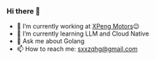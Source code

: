 ### Hi there 👋

<!--
**qihonggang/qihonggang** is a ✨ _special_ ✨ repository because its `README.md` (this file) appears on your GitHub profile.
Here are some ideas to get you started: 

- 🔭 I’m currently working on ...
- 🌱 I’m currently learning ...
- 👯 I’m looking to collaborate on ...
- 🤔 I’m looking for help with ...
- 💬 Ask me about ...
- 📫 How to reach me: ...
- 😄 Pronouns: ...
- ⚡ Fun fact: ...
- #START_SECTION:waka# #END_SECTION:waka#
-->

- 🔭 I’m currently working at [XPeng Motors](https://www.xiaopeng.com/)😉
- 🌱 I’m currently learning LLM and Cloud Native
- 💬 Ask me about Golang
- 📫 How to reach me: sxxzqhg@gmail.com
